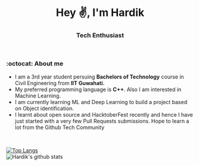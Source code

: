 <h1 align="center">Hey ✌️, I'm Hardik</h1>
<h3 align="center">Tech Enthusiast</h3>

<br/>

### :octocat: About me

- I am a 3rd year student persuing **Bachelors of Technology** course in Civil Engineering from **IIT Guwahati.**
- My preferred programming language is **C++**. Also I am interested in Machine Learning.
- I am currently learning ML and Deep Learning to build a project based on Object identification.
- I learnt about open source and HacktoberFest recently and hence I have just started with a very few Pull Requests submissions. Hope to learn a lot from the Github Tech Community

<br/>

[![Top Langs](https://github-readme-stats.vercel.app/api/top-langs/?username=hardik7e)](https://github.com/hardik7e/github-readme-stats)
<br/>
![Hardik's github stats](https://github-readme-stats.vercel.app/api?username=hardik7e)
